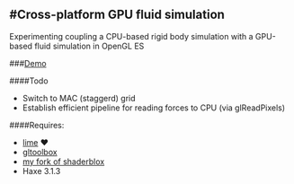 #Cross-platform GPU fluid simulation
----
Experimenting coupling a CPU-based rigid body simulation with a GPU-based fluid simulation in OpenGL ES

###[Demo](http://haxiomic.github.io/GPU-Fluid-Experiments/html5/)

####Todo
- Switch to MAC (staggerd) grid
- Establish efficient pipeline for reading forces to CPU (via glReadPixels)

####Requires:
- [lime](https://github.com/openfl/lime/) ♥
- [gltoolbox](http://github.com/haxiomic/gltoolbox)
- [my fork of shaderblox](http://github.com/haxiomic/shaderblox)
- Haxe 3.1.3
